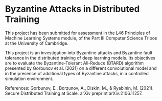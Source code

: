 # Byzantine Attacks in Distributed Training

This project has been submitted for assessment in the L46 Principles of Machine Learning Systems module, of the Part III Computer Science Tripos at the University of Cambridge.

This project is an investigation into Byzantine attacks and Byzantine fault tolerance in the distributed training of deep learning models. Its objectives are to evaluate the Byzantine-Tolerant All-Reduce (BTARD) algorithm presented by Gorbunov et al. (2021) on a different convolutional model and in the presence of additional types of Byzantine attacks, in a controlled simulation environment.

References:
Gorbunov, E., Borzunov, A., Diskin, M., & Ryabinin, M. (2021). Secure Distributed Training at Scale. arXiv preprint arXiv:2106.11257.
